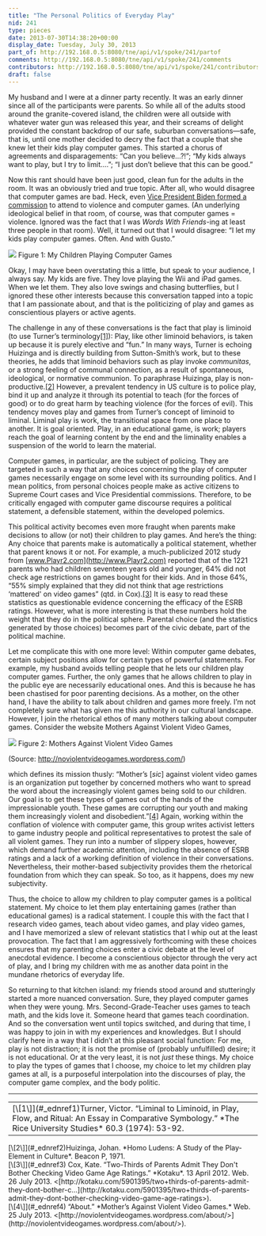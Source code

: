 ```yaml
---
title: "The Personal Politics of Everyday Play"
nid: 241
type: pieces
date: 2013-07-30T14:38:20+00:00
display_date: Tuesday, July 30, 2013
part_of: http://192.168.0.5:8080/tne/api/v1/spoke/241/partof
comments: http://192.168.0.5:8080/tne/api/v1/spoke/241/comments
contributors: http://192.168.0.5:8080/tne/api/v1/spoke/241/contributors
draft: false
---
```


My husband and I were at a dinner party recently. It was an early dinner since all of the participants were parents. So while all of the adults stood around the granite-covered island, the children were all outside with whatever water gun was released this year, and their screams of delight provided the constant backdrop of our safe, suburban conversations—safe, that is, until one mother decided to decry the fact that a couple that she knew let their kids play computer games. This started a chorus of agreements and disparagements: “Can you believe…?!”; “My kids always want to play, but I try to limit….”; “I just don’t believe that this can be good.”

Now this rant should have been just good, clean fun for the adults in the room. It was an obviously tried and true topic. After all, who would disagree that computer games are bad. Heck, even [Vice President Biden formed a commission](http://www.huffingtonpost.com/2013/01/11/joe-biden-violent-video-games_n_2458161.html) to attend to violence and computer games. (An underlying ideological belief in that room, of course, was that computer games = violence. Ignored was the fact that I was *Words With Friends*-ing at least three people in that room). Well, it turned out that I would disagree: “I let my kids play computer games. Often. And with Gusto.”

![](/tne/sites/mediacommons.futureofthebook.org.tne/files/images/kids_playing_computer_games_3.preview.jpg)
 Figure 1: My Children Playing Computer Games

Okay, I may have been overstating this a little, but speak to your audience, I always say. My kids are five. They love playing the Wii and iPad games. When we let them. They also love swings and chasing butterflies, but I ignored these other interests because this conversation tapped into a topic that I am passionate about, and that is the politicizing of play and games as conscientious players or active agents.

The challenge in any of these conversations is the fact that play is liminoid (to use Turner’s terminology[\[1\]](#_edn1)): Play, like other liminoid behaviors, is taken up because it is purely elective and “fun.” In many ways, Turner is echoing Huizinga and is directly building from Sutton-Smith’s work, but to these theories, he adds that liminoid behaviors such as play invoke *communitas*, or a strong feeling of communal connection, as a result of spontaneous, ideological, or normative communion. To paraphrase Huizinga, play is non-productive.[\[2\]](#_edn2) However, a prevalent tendency in US culture is to police play, bind it up and analyze it through its potential to teach (for the forces of good) or to do great harm by teaching violence (for the forces of evil). This tendency moves play and games from Turner’s concept of liminoid to liminal. Liminal play is work, the transitional space from one place to another. It is goal oriented. Play, in an educational game, is work; players reach the goal of learning content by the end and the liminality enables a suspension of the world to learn the material.

Computer games, in particular, are the subject of policing. They are targeted in such a way that any choices concerning the play of computer games necessarily engage on some level with its surrounding politics. And I mean politics, from personal choices people make as active citizens to Supreme Court cases and Vice Presidential commissions. Therefore, to be critically engaged with computer game discourse requires a political statement, a defensible statement, within the developed polemics.

This political activity becomes even more fraught when parents make decisions to allow (or not) their children to play games. And here’s the thing: Any choice that parents make is automatically a political statement, whether that parent knows it or not. For example, a much-publicized 2012 study from [www.Playr2.com](http://www.Playr2.com) reported that of the 1221 parents who had children seventeen years old and younger, 64% did not check age restrictions on games bought for their kids. And in those 64%, “55% simply explained that they did not think that age restrictions ‘mattered' on video games” (qtd. in Cox).[\[3\]](#_edn3) It is easy to read these statistics as questionable evidence concerning the efficacy of the ESRB ratings. However, what is more interesting is that these numbers hold the weight that they do in the political sphere. Parental choice (and the statistics generated by those choices) becomes part of the civic debate, part of the political machine.

Let me complicate this with one more level: Within computer game debates, certain subject positions allow for certain types of powerful statements. For example, my husband avoids telling people that he lets our children play computer games. Further, the only games that he allows children to play in the public eye are necessarily educational ones. And this is because he has been chastised for poor parenting decisions. As a mother, on the other hand, I have the ability to talk about children and games more freely. I’m not completely sure what has given me this authority in our cultural landscape. However, I join the rhetorical ethos of many mothers talking about computer games. Consider the website Mothers Against Violent Video Games,

![](/tne/sites/mediacommons.futureofthebook.org.tne/files/images/mothers_against_violent_video_games_2.preview.jpg)
 Figure 2: Mothers Against Violent Video Games

(Source: <http://noviolentvideogames.wordpress.com/>)

which defines its mission thusly: “Mother’s \[*sic*\] against violent video games is an organization put together by concerned mothers who want to spread the word about the increasingly violent games being sold to our children. Our goal is to get these types of games out of the hands of the impressionable youth. These games are corrupting our youth and making them increasingly violent and disobedient.”[\[4\]](#_edn4) Again, working within the conflation of violence with computer game, this group writes activist letters to game industry people and political representatives to protest the sale of all violent games. They run into a number of slippery slopes, however, which demand further academic attention, including the absence of ESRB ratings and a lack of a working definition of violence in their conversations. Nevertheless, their mother-based subjectivity provides them the rhetorical foundation from which they can speak. So too, as it happens, does my new subjectivity.

Thus, the choice to allow my children to play computer games is a political statement. My choice to let them play entertaining games (rather than educational games) is a radical statement. I couple this with the fact that I research video games, teach about video games, and play video games, and I have memorized a slew of relevant statistics that I whip out at the least provocation. The fact that I am aggressively forthcoming with these choices ensures that my parenting choices enter a civic debate at the level of anecdotal evidence. I become a conscientious objector through the very act of play, and I bring my children with me as another data point in the mundane rhetorics of everyday life.

So returning to that kitchen island: my friends stood around and stutteringly started a more nuanced conversation. Sure, they played computer games when they were young. Mrs. Second-Grade-Teacher uses games to teach math, and the kids love it. Someone heard that games teach coordination. And so the conversation went until topics switched, and during that time, I was happy to join in with my experiences and knowledges. But I should clarify here in a way that I didn’t at this pleasant social function: For me, play is not distraction; it is not the promise of (probably unfulfilled) desire; it is not educational. Or at the very least, it is not *just* these things. My choice to play the types of games that I choose, my choice to let my children play games at all, is a purposeful interpolation into the discourses of play, the computer game complex, and the body politic.

<div>

---

<div id="edn1"><table border="0" cellpadding="0"><tbody><tr><td>[\[1\]](#_ednref1)Turner, Victor. “Liminal to Liminoid, in Play, Flow, and Ritual: An Essay in Comparative Symbology.” *The Rice University Studies* 60.3 (1974): 53-92.

</td></tr></tbody></table>

</div><div id="edn2">[\[2\]](#_ednref2)Huizinga, Johan. *Homo Ludens: A Study of the Play-Element in Culture*. Beacon P, 1971.

</div><div id="edn3">[\[3\]](#_ednref3) Cox, Kate. “Two-Thirds of Parents Admit They Don't Bother Checking Video Game Age Ratings.” *Kotaku*. 13 April 2012. Web. 26 July 2013. &lt;[http://kotaku.com/5901395/two+thirds-of-parents-admit-they-dont-bother-c...](http://kotaku.com/5901395/two+thirds-of-parents-admit-they-dont-bother-checking-video-game-age-ratings>).

</div><div id="edn4">[\[4\]](#_ednref4) “About.” *Mother’s Against Violent Video Games.* Web. 25 July 2013. &lt;[http://noviolentvideogames.wordpress.com/about/&gt;](http://noviolentvideogames.wordpress.com/about/>).

</div></div>
